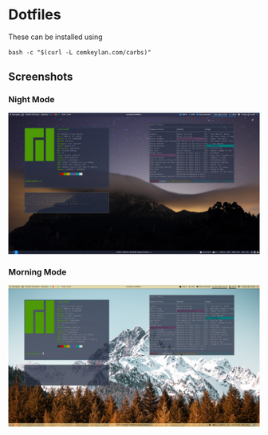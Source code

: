 # Dotfiles

These can be installed using 
```shell
bash -c "$(curl -L cemkeylan.com/carbs)"
```

## Screenshots

### Night Mode

![night](screenshots/night.jpg)

### Morning Mode

![morning](screenshots/morning.jpg)
